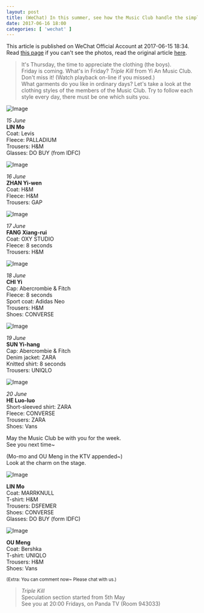 ```yaml
---
layout: post
title: (WeChat) In this summer, see how the Music Club handle the simple basic garments~
date: 2017-06-16 18:00
categories: [ 'wechat' ]
---
```


This article is published on WeChat Official Account at 2017-06-15 18:34. Read [this page](https://github.com/Quadrifolium/originalplan/blob/gh-pages/_posts/WeChat/2017-06-16-WeChat-Original-Plan.md) if you can't see the photos, read the original article [here](https://mp.weixin.qq.com/s/jN2OdEdZJT0lSkgD7MuKmg).

<!-- more -->

> It's Thursday, the time to appreciate the clothing (the boys).  
> Friday is coming. What's in Friday? *Triple Kill* from Yi An Music Club. Don't miss it! (Watch playback on-line if you missed.)  
> What garments do you like in ordinary days? Let's take a look at the clothing styles of the members of the Music Club. Try to follow each style every day, there must be one which suits you.

![Image](http://mmbiz.qpic.cn/mmbiz_jpg/XOMVurd7hjQ1dalUzkbTGofYcvR5PPBPuQBv5tPrvG8qK5cFFGibHwKo3VqWnMtibulBFjo7zGb9OeQkbmUbM4gw/640)

*15 June*  
**LIN Mo**  
Coat: Levis  
Fleece: PALLADIUM  
Trousers: H&M  
Glasses: DO BUY (from IDFC)

![Image](http://mmbiz.qpic.cn/mmbiz_jpg/XOMVurd7hjQ1dalUzkbTGofYcvR5PPBPnqgamias4T57p2TXy8N6kxGUSBHE1FRlSC6KGribYV6Ss92GOFRX33OA/640)

*16 June*  
**ZHAN Yi-wen**  
Coat: H&M  
Fleece: H&M  
Trousers: GAP

![Image](http://mmbiz.qpic.cn/mmbiz_jpg/XOMVurd7hjQ1dalUzkbTGofYcvR5PPBPgpadpYMPvPiabChDamgr6YXYVcWAoI907bjoqvPiaUw9jibPR9htzmbOg/640)

*17 June*  
**FANG Xiang-rui**  
Coat: OXY STUDIO  
Fleece: 8 seconds  
Trousers: H&M

![Image](http://mmbiz.qpic.cn/mmbiz_jpg/XOMVurd7hjQ1dalUzkbTGofYcvR5PPBPibZZLqCjxfq7XIM2OxML4ibvFbgtcov7JAghFRFnXPCnXqM4pXiaMXLcg/640)

*18 June*  
**CHI Yi**  
Cap: Abercrombie & Fitch  
Fleece: 8 seconds  
Sport coat: Adidas Neo  
Trousers: H&M  
Shoes: CONVERSE

![Image](http://mmbiz.qpic.cn/mmbiz_jpg/XOMVurd7hjQ1dalUzkbTGofYcvR5PPBPPuIolLX3wRW0fIp6wyUuVrH1eGiaGhcuticNDD2teKt2y2mY6fMmzibyA/640)

*19 June*  
**SUN Yi-hang**  
Cap: Abercrombie & Fitch  
Denim jacket: ZARA  
Knitted shirt: 8 seconds  
Trousers: UNIQLO

![Image](http://mmbiz.qpic.cn/mmbiz_jpg/XOMVurd7hjQ1dalUzkbTGofYcvR5PPBPWDDA8mz8MIIHFCD7lYibArsnWXJgjfibUrpFpABJLP9l0lF3orkZzicibA/640)

*20 June*  
**HE Luo-luo**  
Short-sleeved shirt: ZARA  
Fleece: CONVERSE  
Trousers: ZARA  
Shoes: Vans

May the Music Club be with you for the week.  
See you next time~

(Mo-mo and OU Meng in the KTV appended~)  
Look at the charm on the stage.

![Image](http://mmbiz.qpic.cn/mmbiz_jpg/XOMVurd7hjQ1dalUzkbTGofYcvR5PPBPwlCica5yxiadG9oC1GLT7krXA4iaY9FONwq7z5WPC2tKHOb9nqVfWxJow/640)

**LIN Mo**  
Coat: MARRKNULL  
T-shirt: H&M  
Trousers: DSFEMER  
Shoes: CONVERSE  
Glasses: DO BUY (form IDFC)

![Image](http://mmbiz.qpic.cn/mmbiz_jpg/XOMVurd7hjQ1dalUzkbTGofYcvR5PPBPH7Cwic9AxVYK25twFjKsxmF9VtEMqoWSzaoGuBBBdicnOgiaXPrbGoiaOg/640)

**OU Meng**  
Coat: Bershka  
T-shirt: UNIQLO  
Trousers: H&M  
Shoes: Vans

<small>(Extra: You can comment now~ Please chat with us.)</small>

> *Triple Kill*  
> Speculation section started from 5th May  
> See you at 20:00 Fridays, on Panda TV (Room 943033)
